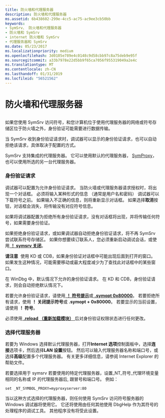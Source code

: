 ```yaml
---
title: 防火墙和代理服务器
description: 防火墙和代理服务器
ms.assetid: 6b438602-299e-4cc5-ac75-ac9ee3cb50bb
keywords:
- SymSrv、 防火墙和代理服务器
- 防火墙和 SymSrv
- internet 防火墙和 SymSrv
- 代理服务器和 SymSrv
ms.date: 05/23/2017
ms.localizationpriority: medium
ms.openlocfilehash: 3d0105e789e4c0148c9d58cbb97c8a75deb9e95f
ms.sourcegitcommit: a33b7978e22d5bb9f65ca7056f955319049a2e4c
ms.translationtype: MT
ms.contentlocale: zh-CN
ms.lasthandoff: 01/31/2019
ms.locfileid: "56521562"
---
```

# <a name="firewalls-and-proxy-servers"></a>防火墙和代理服务器


## <span id="ddk_firewalls_and_proxy_servers_dbg"></span><span id="DDK_FIREWALLS_AND_PROXY_SERVERS_DBG"></span>


如果您使用 SymSrv 访问符号，和您计算机位于使用代理服务器的网络或符号存储区位于防火墙之外，身份验证可能需要进行数据传输。

当 SymSrv 收到身份验证请求时，调试器可以显示的身份验证请求，也可以自动拒绝该请求，具体取决于配置的方式。

SymSrv 支持集成的代理服务器。 它可以使用默认的代理服务器， [SymProxy](symproxy.md)，也可以使用所选的另一台代理服务器。

### <a name="span-idauthenticationrequestsspanspan-idauthenticationrequestsspanauthentication-requests"></a><span id="authentication_requests"></span><span id="AUTHENTICATION_REQUESTS"></span>身份验证请求

调试器可以配置为允许身份验证请求。 当防火墙或代理服务器请求授权时，将出现一个对话框。 必须将输入某种形式的信息 （通常是用户名和密码） 调试器可以下载符号之前。 如果输入不正确的信息，则将重新显示对话框。 如果选择**取消**按钮，对话框会消失，将传输没有对应符号信息。

如果将调试器配置为拒绝所有身份验证请求，没有对话框将出现，并将传输任何符号，如果需要身份验证。

如果拒绝身份验证请求，或如果调试器自动拒绝身份验证请求，将不再 SymSrv 尝试联系符号存储区。 如果你想要续订联系人，您必须重新启动调试会话，或使用[ **！ symsrv 关闭**](-symsrv.md)。

**请注意**  使用 KD 或 CDB，如果身份验证对话框中可能出现后面到打开的窗口。 如果发生这种情况，可能需要移动或最大程度减少为了查找此对话框中的某些窗口。

 

在 WinDbg 中，默认情况下允许的身份验证请求。 在 KD 和 CDB，身份验证请求，则会自动拒绝默认情况下。

若要允许身份验证请求，请使用[ **！ 符号提示**](-sym.md)或[ **.symopt 0x80000**](-symopt--set-symbol-options-.md)。 若要拒绝所有请求，使用 **！ 关闭提示符号**或 **.symopt + 0x80000**。 若要显示的当前设置，请使用 **！ 符号**。

必须使用[ **.reload （重新加载模块）** ](-reload--reload-module-.md)后对身份验证权限状态进行任何更改。

### <a name="span-idchoosingaproxyserverspanspan-idchoosingaproxyserverspanchoosing-a-proxy-server"></a><span id="choosing_a_proxy_server"></span><span id="CHOOSING_A_PROXY_SERVER"></span>选择代理服务器

若要为 Windows 选择默认代理服务器，打开**Internet 选项**控制面板中，选择**连接**选项卡，然后选择**LAN 设置**按钮。 然后可以输入代理服务器名称和端口号，或选择**高级**配置多个代理服务器。 有关更多详细信息，请参阅 Internet Explorer 的帮助文件。

若要选择用于 symsrv 若要使用的特定代理服务器，设置\_NT\_符号\_代理环境变量相同的名称或 IP 的代理服务器后, 跟冒号和端口号。 例如：

```console
set _NT_SYMBOL_PROXY=myproxyserver:80
```

当以这种方式选择的代理服务器，则任何使用 SymSrv 访问符号服务器的 Windows 调试器将使用它。 它还将使用由任何其他使用 DbgHelp 作为其符号的处理程序的调试工具。 其他程序没有将受此设置。

 

 





